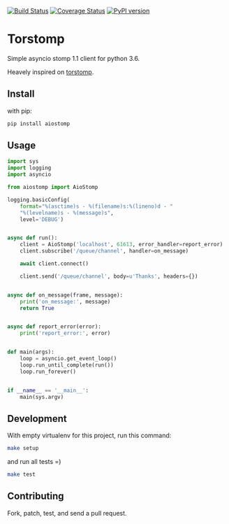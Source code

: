 [![Build Status](https://travis-ci.org/pedrokiefer/aiostomp.png?branch=master)](https://travis-ci.org/pedrokiefer/aiostomp)
[![Coverage Status](https://coveralls.io/repos/github/pedrokiefer/aiostomp/badge.svg?branch=master)](https://coveralls.io/github/pedrokiefer/aiostomp?branch=master)
[![PyPI version](https://badge.fury.io/py/aiostomp.svg)](https://badge.fury.io/py/aiostomp)

# Torstomp
Simple asyncio stomp 1.1 client for python 3.6.

Heavely inspired on [torstomp](https://github.com/wpjunior/torstomp).

## Install

with pip:

```bash
pip install aiostomp
```
## Usage
```python
import sys
import logging
import asyncio

from aiostomp import AioStomp

logging.basicConfig(
    format="%(asctime)s - %(filename)s:%(lineno)d - "
    "%(levelname)s - %(message)s",
    level='DEBUG')


async def run():
    client = AioStomp('localhost', 61613, error_handler=report_error)
    client.subscribe('/queue/channel', handler=on_message)

    await client.connect()

    client.send('/queue/channel', body=u'Thanks', headers={})


async def on_message(frame, message):
    print('on_message:', message)
    return True


async def report_error(error):
    print('report_error:', error)


def main(args):
    loop = asyncio.get_event_loop()
    loop.run_until_complete(run())
    loop.run_forever()


if __name__ == '__main__':
    main(sys.argv)

```

## Development

With empty virtualenv for this project, run this command:
```bash
make setup
```

and run all tests =)
```bash
make test
```

## Contributing
Fork, patch, test, and send a pull request.

